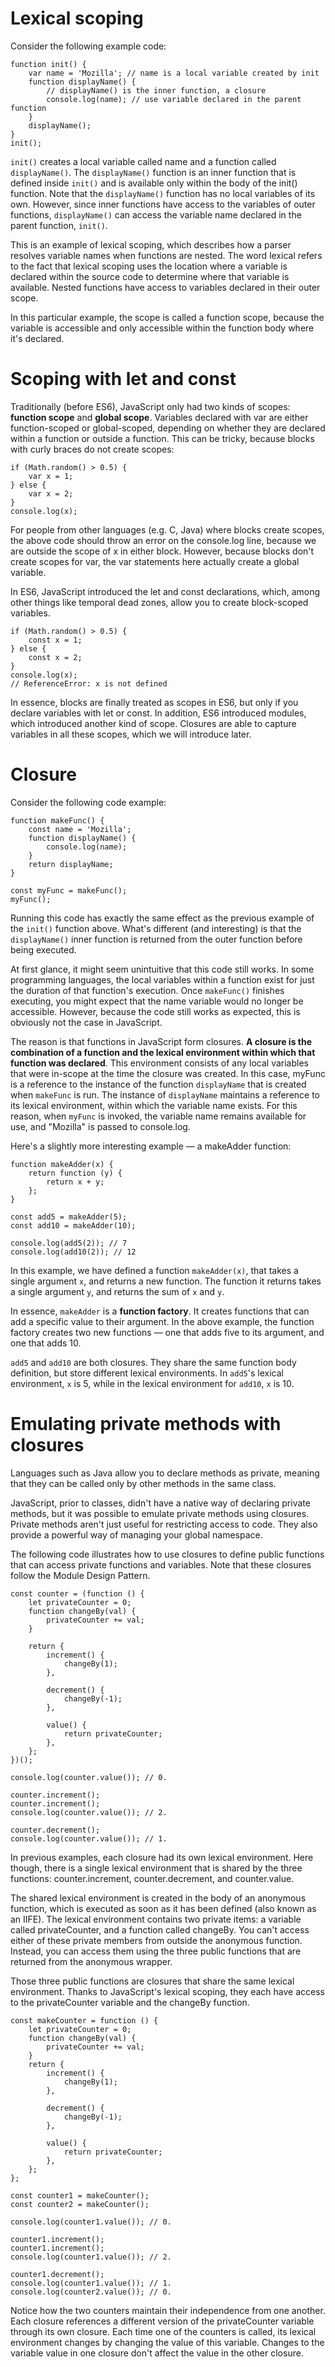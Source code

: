 # Lexical scoping

Consider the following example code:

    function init() {
        var name = 'Mozilla'; // name is a local variable created by init
        function displayName() {
            // displayName() is the inner function, a closure
            console.log(name); // use variable declared in the parent function
        }
        displayName();
    }
    init();

`init()` creates a local variable called name and a function called `displayName()`. The `displayName()` function is an inner function that is defined inside `init()` and is available only within the body of the init() function. Note that the `displayName()` function has no local variables of its own. However, since inner functions have access to the variables of outer functions, `displayName()` can access the variable name declared in the parent function, `init()`.

This is an example of lexical scoping, which describes how a parser resolves variable names when functions are nested. The word lexical refers to the fact that lexical scoping uses the location where a variable is declared within the source code to determine where that variable is available. Nested functions have access to variables declared in their outer scope.

In this particular example, the scope is called a function scope, because the variable is accessible and only accessible within the function body where it's declared.

# Scoping with let and const

Traditionally (before ES6), JavaScript only had two kinds of scopes: **function scope** and **global scope**. Variables declared with var are either function-scoped or global-scoped, depending on whether they are declared within a function or outside a function. This can be tricky, because blocks with curly braces do not create scopes:

    if (Math.random() > 0.5) {
    	var x = 1;
    } else {
    	var x = 2;
    }
    console.log(x);

For people from other languages (e.g. C, Java) where blocks create scopes, the above code should throw an error on the console.log line, because we are outside the scope of x in either block. However, because blocks don't create scopes for var, the var statements here actually create a global variable.

In ES6, JavaScript introduced the let and const declarations, which, among other things like temporal dead zones, allow you to create block-scoped variables.

    if (Math.random() > 0.5) {
    	const x = 1;
    } else {
    	const x = 2;
    }
    console.log(x);
    // ReferenceError: x is not defined

In essence, blocks are finally treated as scopes in ES6, but only if you declare variables with let or const. In addition, ES6 introduced modules, which introduced another kind of scope. Closures are able to capture variables in all these scopes, which we will introduce later.

# Closure

Consider the following code example:

    function makeFunc() {
        const name = 'Mozilla';
        function displayName() {
            console.log(name);
        }
        return displayName;
    }

    const myFunc = makeFunc();
    myFunc();

Running this code has exactly the same effect as the previous example of the `init()` function above. What's different (and interesting) is that the `displayName()` inner function is returned from the outer function before being executed.

At first glance, it might seem unintuitive that this code still works. In some programming languages, the local variables within a function exist for just the duration of that function's execution. Once `makeFunc()` finishes executing, you might expect that the name variable would no longer be accessible. However, because the code still works as expected, this is obviously not the case in JavaScript.

The reason is that functions in JavaScript form closures. **A closure is the combination of a function and the lexical environment within which that function was declared**. This environment consists of any local variables that were in-scope at the time the closure was created. In this case, myFunc is a reference to the instance of the function `displayName` that is created when `makeFunc` is run. The instance of `displayName` maintains a reference to its lexical environment, within which the variable name exists. For this reason, when `myFunc` is invoked, the variable name remains available for use, and "Mozilla" is passed to console.log.

Here's a slightly more interesting example — a makeAdder function:

    function makeAdder(x) {
        return function (y) {
            return x + y;
        };
    }

    const add5 = makeAdder(5);
    const add10 = makeAdder(10);

    console.log(add5(2)); // 7
    console.log(add10(2)); // 12

In this example, we have defined a function `makeAdder(x)`, that takes a single argument `x`, and returns a new function. The function it returns takes a single argument `y`, and returns the sum of `x` and `y`.

In essence, `makeAdder` is a **function factory**. It creates functions that can add a specific value to their argument. In the above example, the function factory creates two new functions — one that adds five to its argument, and one that adds 10.

`add5` and `add10` are both closures. They share the same function body definition, but store different lexical environments. In `add5`'s lexical environment, `x` is 5, while in the lexical environment for `add10`, `x` is 10.

# Emulating private methods with closures

Languages such as Java allow you to declare methods as private, meaning that they can be called only by other methods in the same class.

JavaScript, prior to classes, didn't have a native way of declaring private methods, but it was possible to emulate private methods using closures. Private methods aren't just useful for restricting access to code. They also provide a powerful way of managing your global namespace.

The following code illustrates how to use closures to define public functions that can access private functions and variables. Note that these closures follow the Module Design Pattern.

    const counter = (function () {
        let privateCounter = 0;
        function changeBy(val) {
            privateCounter += val;
        }

        return {
            increment() {
                changeBy(1);
            },

            decrement() {
                changeBy(-1);
            },

            value() {
                return privateCounter;
            },
        };
    })();

    console.log(counter.value()); // 0.

    counter.increment();
    counter.increment();
    console.log(counter.value()); // 2.

    counter.decrement();
    console.log(counter.value()); // 1.

In previous examples, each closure had its own lexical environment. Here though, there is a single lexical environment that is shared by the three functions: counter.increment, counter.decrement, and counter.value.

The shared lexical environment is created in the body of an anonymous function, which is executed as soon as it has been defined (also known as an IIFE). The lexical environment contains two private items: a variable called privateCounter, and a function called changeBy. You can't access either of these private members from outside the anonymous function. Instead, you can access them using the three public functions that are returned from the anonymous wrapper.

Those three public functions are closures that share the same lexical environment. Thanks to JavaScript's lexical scoping, they each have access to the privateCounter variable and the changeBy function.

    const makeCounter = function () {
        let privateCounter = 0;
        function changeBy(val) {
            privateCounter += val;
        }
        return {
            increment() {
                changeBy(1);
            },

            decrement() {
                changeBy(-1);
            },

            value() {
                return privateCounter;
            },
        };
    };

    const counter1 = makeCounter();
    const counter2 = makeCounter();

    console.log(counter1.value()); // 0.

    counter1.increment();
    counter1.increment();
    console.log(counter1.value()); // 2.

    counter1.decrement();
    console.log(counter1.value()); // 1.
    console.log(counter2.value()); // 0.

Notice how the two counters maintain their independence from one another. Each closure references a different version of the privateCounter variable through its own closure. Each time one of the counters is called, its lexical environment changes by changing the value of this variable. Changes to the variable value in one closure don't affect the value in the other closure.
